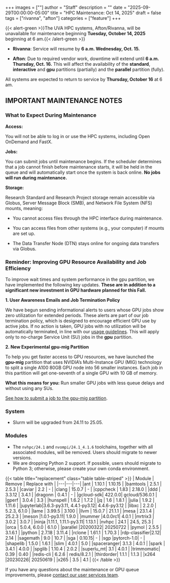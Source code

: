 +++
images = [""]
author = "Staff"
description = ""
date = "2025-09-29T00:00:00-05:00"
title = "HPC Maintenance: Oct 14, 2025"
draft = false
tags = ["rivanna", "afton"]
categories = ["feature"]
+++

{{< alert-green >}}The UVA HPC systems, Afton/Rivanna, will be unavailable for maintenance beginning <strong>Tuesday, October 14, 2025</strong> beginning at 6 am.{{< /alert-green >}}

- **Rivanna**: Service will resume by <strong>6 a.m. Wednesday, Oct. 15.</strong> 

- **Afton**: Due to required vendor work, downtime will extend until <strong>6 a.m. Thursday, Oct. 16.</strong> This will affect the availability of the **standard**, **interactive** and **gpu** partitions (partially) and the **parallel** partition (fully). 

All systems are expected to return to service by **Thursday, October 16** at 6 am.

## IMPORTANT MAINTENANCE NOTES

### What to Expect During Maintenance  

**Access:**
 
You will not be able to log in or use the HPC systems, including Open OnDemand and FastX. 

**Jobs:**
 
You can submit jobs until maintenance begins. If the scheduler determines that a job cannot finish before maintenance starts, it will be held in the queue and will automatically start once the system is back online. <strong>No jobs will run during maintenance.</strong> 

**Storage:**
 
Research Standard and Research Project storage remain accessible via Globus, Server Message Block (SMB), and Network File System (NFS) mounts, meaning: 

- You cannot access files through the HPC interface during maintenance. 

- You can access files from other systems (e.g., your computer) if mounts are set up. 

- The Data Transfer Node (DTN) stays online for ongoing data transfers via Globus. 

### Reminder: Improving GPU Resource Availability and Job Efficiency 

To improve wait times and system performance in the gpu partition, we have implemented the following key updates. <strong>These are in addition to a significant new investment in GPU hardware planned for this Fall.</strong> 

**1. User Awareness Emails and Job Termination Policy**

We have begun sending informational alerts to users whose GPU jobs show zero utilization for extended periods. These alerts are part of our job termination policy, which is designed to encourage efficient GPU use by active jobs. If no action is taken, GPU jobs with no utilization will be automatically terminated, in line with our [usage guidelines](https://www.rc.virginia.edu/userinfo/hpc/job-alerts/). This will apply only to no-charge Service Unit (SU) jobs in the **gpu** partition. 

**2. New Experimental gpu-mig Partition** 

To help you get faster access to GPU resources, we have launched the  **gpu-mig** partition that uses NVIDIA’s Multi-Instance GPU (MIG) technology to split a single A100 80GB GPU node into 56 smaller instances. Each job in this partition will get one-seventh of a single GPU with 10 GB of memory. 

**What this means for you:** Run smaller GPU jobs with less queue delays and without using any SUs. 

[See how to submit a job to the gpu-mig partition](https://www.rc.virginia.edu/userinfo/hpc/slurm/#mig-gpu-partition).  


### System

- Slurm will be upgraded from 24.11 to 25.05.

### Modules

- The `nvhpc/24.1` and `nvompi/24.1_4.1.6` toolchains, together with all associated modules, will be removed. Users should migrate to newer versions.
- We are dropping Python 2 support. If possible, users should migrate to Python 3; otherwise, please create your own conda environment.

{{< table title="replacement" class="table table-striped" >}}
| Module | Remove | Replace with |
|---|---|---|
|ant       | 1.10.1 | 1.10.15 |
|bamtools  | 2.5.1  | 2.5.3 |
|caviar    | 2.2    | - |
|clang     | 15.0.7 | - |
|cppcheck  | 1.83   | 2.18.0 |
|ddd       | 3.3.12 | 3.4.1 |
|dragonn   | 0.4.1  | - |
|gcloud-sdk| 422.0.0| gcloud/536.0.1 |
|gperf     | 3.0.4  | 3.3 |
|hunspell  | 1.6.2  | 1.7.2 |
|jq        | 1.6    | 1.8.1 |
|julia     | 1.9.2  | 1.11.6 |
|jupyterlab|3.6.3-py3.11, 4.4.1-py3.12| 4.4.6-py3.12 |
|libxc     | 2.2.0  | 5.2.3, 6.1.0 |
|lame      | 3.99.5 | 3.100 |
|llvm      | 15.0.7 | 21.1.1 |
|mesa      | 23.1.4 | 25.2.3 |
|meson     |1.0.1-py3.11| 1.9.0 |
|mummer    |4.0.0rc1| 4.0.1 |
|mrtrix3   | 3.0.2  | 3.0.7 |
|ninja     |1.11.1, 1.11.1-py3.11| 1.13.1 |
|nvhpc     | 24.1   | 24.5, 25.3 |
|orca      | 5.0.4, 6.0.0 | 6.1.0 |
|parallel  |20200322| 20250722 |
|pymol     | 2.5.5  | 3.1.6.1 |
|python    | 2.7.18 | 3.11.4 |
|rclone    | 1.61.1 | 1.70.3 |
|rdp-classifier|2.12| 2.14 |
|sagemath  | 9.0    | 10.7 |
|sga       | 0.10.15| - |
|sgp       |pytorch-1.0| - |
|shapelib  | 1.5.0  | 1.6.1 |
|slim      | 4.0.1  | 5.0 |
|spaceranger| 3.1.3 | 4.0.1 |
|spark     | 3.4.1  | 4.0.0 |
|spglib    | 1.10.4 | 2.0.2 |
|superlu_mt| 3.1    | 4.0.1 |
|trimmomatic| 0.39  | 0.40 |
|redis-cli | 6.2.6  | redis/8.2.1 |
|thirdorder| 1.1.1  | 1.1.3 |
|x264      |20230226| 20250619 |
|x265      | 3.5    | 4.1 |
{{< /table >}}

If you have any questions about the maintenance or GPU queue improvements, please [contact our user services team](https://www.rc.virginia.edu/support/). 
